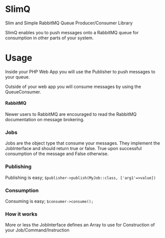 # SlimQ

Slim and Simple RabbitMQ Queue Producer/Consumer Library

SlimQ enables you to push messages onto a RabbitMQ queue for consumption in other parts of your system.

# Usage

Inside your PHP Web App you will use the Publisher to push messages to your queue.

Outside of your web app you will consume messages by using the QueueConsumer.

#### RabbitMQ

Newer users to RabbitMQ are encouraged to read the RabbitMQ documentation on message brokering.

### Jobs

Jobs are the object type that consume your messages. They implement the JobInterface and should return true or false.
True upon successful consumption of the message and False otherwise.

### Publishing

Publishing is easy; `$publisher->publish(MyJob::class, ['arg1'=>value])`

### Consumption

Consuming is easy; `$consumer->consume();`

### How it works

More or less the JobInterface defines an Array to use for Construction of your Job/Command/Instruction